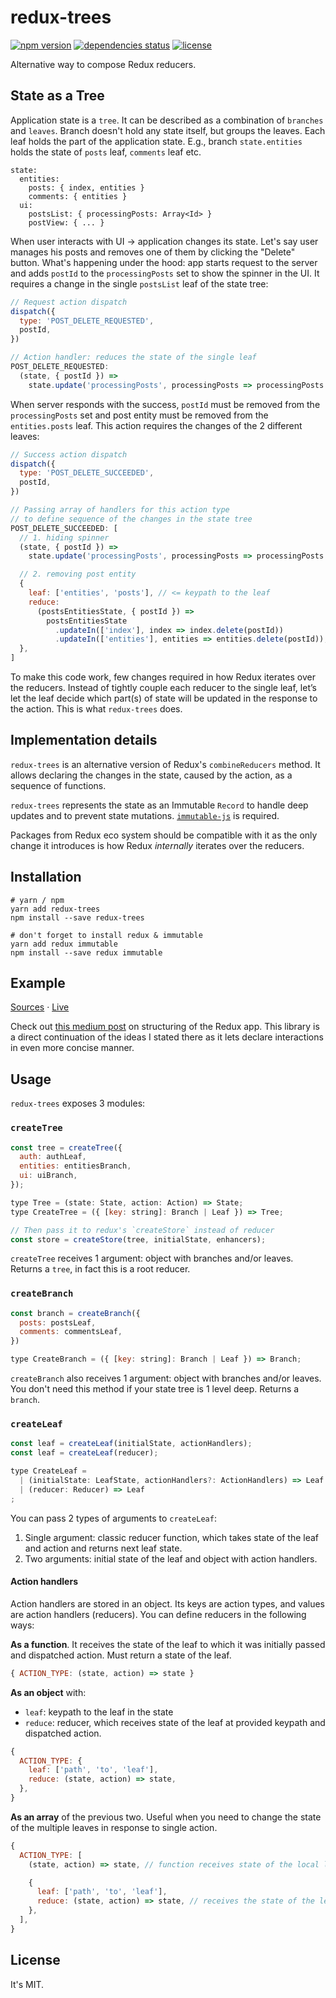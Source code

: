 # redux-trees

[![npm version](https://img.shields.io/npm/v/redux-trees.svg?style=flat-square)](https://www.npmjs.com/package/redux-trees)
[![dependencies status](https://img.shields.io/gemnasium/shakacode/redux-trees.svg?style=flat-square)](https://gemnasium.com/shakacode/redux-trees)
[![license](https://img.shields.io/npm/l/redux-trees.svg?style=flat-square)](https://www.npmjs.com/package/redux-trees)

Alternative way to compose Redux reducers.

## State as a Tree
Application state is a `tree`. It can be described as a combination of `branches` and `leaves`. Branch doesn't hold any state itself, but groups the leaves. Each leaf holds the part of the application state. E.g., branch `state.entities` holds the state of `posts` leaf, `comments` leaf etc.

```
state:
  entities:
    posts: { index, entities }
    comments: { entities }
  ui:
    postsList: { processingPosts: Array<Id> }
    postView: { ... }
```

When user interacts with UI -> application changes its state. Let's say user manages his posts and removes one of them by clicking the "Delete" button. What's happening under the hood: app starts request to the server and adds `postId` to the `processingPosts` set to show the spinner in the UI. It requires a change in the single `postsList` leaf of the state tree:

```js
// Request action dispatch
dispatch({
  type: 'POST_DELETE_REQUESTED',
  postId,
})

// Action handler: reduces the state of the single leaf
POST_DELETE_REQUESTED:
  (state, { postId }) =>
    state.update('processingPosts', processingPosts => processingPosts.add(postId))
```

When server responds with the success, `postId` must be removed from the `processingPosts` set and post entity must be removed from the `entities.posts` leaf. This action requires the changes of the 2 different leaves:

```js
// Success action dispatch
dispatch({
  type: 'POST_DELETE_SUCCEEDED',
  postId,
})

// Passing array of handlers for this action type
// to define sequence of the changes in the state tree
POST_DELETE_SUCCEEDED: [
  // 1. hiding spinner
  (state, { postId }) =>
    state.update('processingPosts', processingPosts => processingPosts.delete(postId)),

  // 2. removing post entity
  {
    leaf: ['entities', 'posts'], // <= keypath to the leaf
    reduce:
      (postsEntitiesState, { postId }) =>
        postsEntitiesState
          .updateIn(['index'], index => index.delete(postId))
          .updateIn(['entities'], entities => entities.delete(postId)),
  },
]
```

To make this code work, few changes required in how Redux iterates over the reducers. Instead of tightly couple each reducer to the single leaf, let’s let the leaf decide which part(s) of state will be updated in the response to the action. This is what `redux-trees` does.

## Implementation details
`redux-trees` is an alternative version of Redux's `combineReducers` method. It allows declaring the changes in the state, caused by the action, as a sequence of functions.

`redux-trees` represents the state as an Immutable `Record` to handle deep updates and to prevent state mutations. [`immutable-js`](http://facebook.github.io/immutable-js/) is required.

Packages from Redux eco system should be compatible with it as the only change it introduces is how Redux _internally_ iterates over the reducers.

## Installation

```shell
# yarn / npm
yarn add redux-trees
npm install --save redux-trees

# don't forget to install redux & immutable
yarn add redux immutable
npm install --save redux immutable
```

## Example

[Sources](./example/src/app) &middot; [Live](http://redux-trees.surge.sh)

Check out [this medium post](https://blog.shakacode.com/a-year-of-development-with-redux-part-iii-7a0e9a7d7670) on structuring of the Redux app. This library is a direct continuation of the ideas I stated there as it lets declare interactions in even more concise manner.

## Usage
`redux-trees` exposes 3 modules:

### `createTree`

```js
const tree = createTree({
  auth: authLeaf,
  entities: entitiesBranch,
  ui: uiBranch,
});

type Tree = (state: State, action: Action) => State;
type CreateTree = ({ [key: string]: Branch | Leaf }) => Tree;

// Then pass it to redux's `createStore` instead of reducer
const store = createStore(tree, initialState, enhancers);
```

`createTree` receives 1 argument: object with branches and/or leaves. Returns a `tree`, in fact this is a root reducer.

### `createBranch`

```js
const branch = createBranch({
  posts: postsLeaf,
  comments: commentsLeaf,
})

type CreateBranch = ({ [key: string]: Branch | Leaf }) => Branch;
```

`createBranch` also receives 1 argument: object with branches and/or leaves. You don't need this method if your state tree is 1 level deep. Returns a `branch`.

### `createLeaf`

```js
const leaf = createLeaf(initialState, actionHandlers);
const leaf = createLeaf(reducer);

type CreateLeaf =
  | (initialState: LeafState, actionHandlers?: ActionHandlers) => Leaf
  | (reducer: Reducer) => Leaf
;
```

You can pass 2 types of arguments to `createLeaf`:

1. Single argument: classic reducer function, which takes state of the leaf and action and returns next leaf state.
2. Two arguments: initial state of the leaf and object with action handlers.

#### Action handlers

Action handlers are stored in an object. Its keys are action types, and values are action handlers (reducers). You can define reducers in the following ways:

**As a function**. It receives the state of the leaf to which it was initially passed and dispatched action. Must return a state of the leaf.

```js
{ ACTION_TYPE: (state, action) => state }
```

**As an object** with:
* `leaf`: keypath to the leaf in the state
* `reduce`: reducer, which receives state of the leaf at provided keypath and dispatched action.

```js
{
  ACTION_TYPE: {
    leaf: ['path', 'to', 'leaf'],
    reduce: (state, action) => state,
  },
}
```

**As an array** of the previous two. Useful when you need to change the state of the multiple leaves in response to single action.

```js
{
  ACTION_TYPE: [
    (state, action) => state, // function receives state of the local leaf

    {
      leaf: ['path', 'to', 'leaf'],
      reduce: (state, action) => state, // receives the state of the leaf at the keypath
    },
  ],
}
```

## License
It's MIT.
